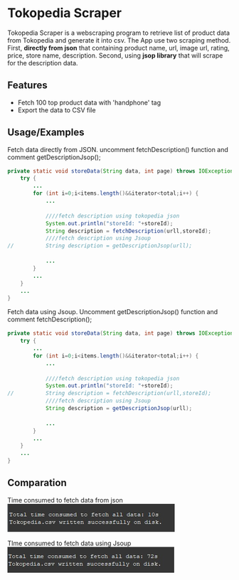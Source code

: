 
# Tokopedia Scraper

Tokopedia Scraper is a webscraping program to retrieve list of product data from Tokopedia and generate it into csv. The App use two scraping method. First, **directly from json** that containing product name, url, image url, rating, price, store name, description. Second, using **jsop library** that will scrape for the description data.




## Features

- Fetch 100 top product data with 'handphone' tag
- Export the data to CSV file


## Usage/Examples

Fetch data directly from JSON. uncomment fetchDescription() function and comment getDescriptionJsop();
    
```java
private static void storeData(String data, int page) throws IOException {
    try {
        ...
        for (int i=0;i<items.length()&&iterator<total;i++) {
            ...
            
            ////fetch description using tokopedia json
            System.out.println("storeId: "+storeId);
            String description = fetchDescription(urll,storeId);
            ////fetch description using Jsoup
//			String description = getDescriptionJsop(urll);

            ...
        }
        ...
    }
    ...
}
```



Fetch data using Jsoup. Uncomment getDescriptionJsop() function and comment fetchDescription();
    
```java
private static void storeData(String data, int page) throws IOException {
    try {
        ...
        for (int i=0;i<items.length()&&iterator<total;i++) {
            ...
            
            ////fetch description using tokopedia json
            System.out.println("storeId: "+storeId);
//          String description = fetchDescription(urll,storeId);
            ////fetch description using Jsoup
		    String description = getDescriptionJsop(urll);

            ...
        }
        ...
    }
    ...
}
```


## Comparation

Time consumed to fetch data from json
![App Screenshot](https://github.com/baguztaji07/tokopedia-crawler/raw/main/usingjson.jpg)

TIme consumed to fetch data using Jsoup
![App Screenshot](https://github.com/baguztaji07/tokopedia-crawler/raw/main/usingjsoup.jpg)
